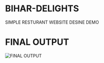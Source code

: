 # BIHAR-DELIGHTS
SIMPLE RESTURANT  WEBSITE DESINE DEMO 

# FINAL OUTPUT 
![FINAL OUTPUT](https://github.com/CodeQueens11/BIHARI-DELIGHTS/assets/152712236/f9551b71-978d-4e9f-856d-e9aa7bb8bc3a)
